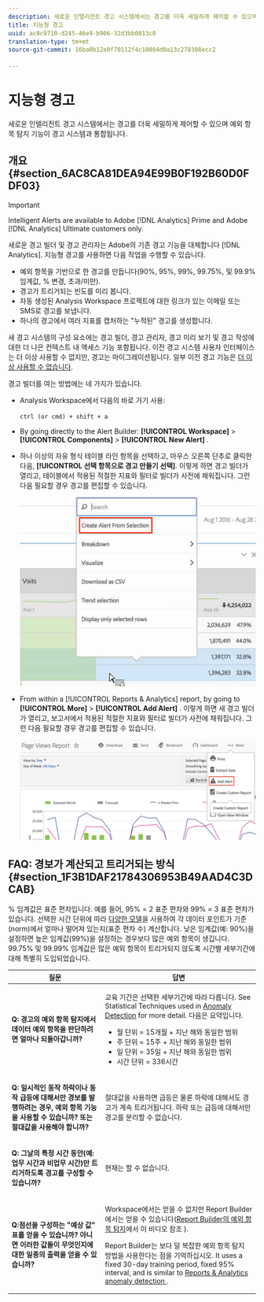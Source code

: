 ```yaml
---
description: 새로운 인텔리전트 경고 시스템에서는 경고를 더욱 세밀하게 제어할 수 있으며 예외 항목 탐지 기능이 경고 시스템과 통합됩니다.
title: 지능형 경고
uuid: ac8c9710-d245-46e9-b906-32d3bb0013c0
translation-type: tm+mt
source-git-commit: 16ba0b12e0f70112f4c10804d0a13c278388ecc2

---
```



# 지능형 경고

새로운 인텔리전트 경고 시스템에서는 경고를 더욱 세밀하게 제어할 수 있으며 예외 항목 탐지 기능이 경고 시스템과 통합됩니다.

## 개요 {#section_6AC8CA81DEA94E99B0F192B60D0FDF03}

>[!IMPORTANT]
>
>Intelligent Alerts are available to Adobe [!DNL Analytics] Prime and Adobe [!DNL Analytics] Ultimate customers only.

새로운 경고 빌더 및 경고 관리자는 Adobe의 기존 경고 기능을 대체합니다 [!DNL Analytics]. 지능형 경고를 사용하면 다음 작업을 수행할 수 있습니다.

* 예외 항목을 기반으로 한 경고를 만듭니다(90%, 95%, 99%, 99.75%, 및 99.9% 임계값, % 변경, 초과/미만).
* 경고가 트리거되는 빈도를 미리 봅니다.
* 자동 생성된 Analysis Workspace 프로젝트에 대한 링크가 있는 이메일 또는 SMS로 경고를 보냅니다.
* 하나의 경고에서 여러 지표를 캡처하는 "누적된" 경고를 생성합니다.

새 경고 시스템의 구성 요소에는 경고 빌더, 경고 관리자, 경고 미리 보기 및 경고 작성에 대한 더 나은 컨텍스트 내 액세스 기능 포함됩니다. 이전 경고 시스템 사용자 인터페이스는 더 이상 사용할 수 없지만, 경고는 마이그레이션됩니다. 일부 이전 경고 기능은 [더 이상 사용할 수 없습니다](https://marketing.adobe.com/resources/help/en_US/sc/user/deprecated_alerts.html). 

경고 빌더를 여는 방법에는 네 가지가 있습니다. 

* Analysis Workspace에서 다음의 바로 가기 사용:

   `ctrl (or cmd) + shift + a`
* By going directly to the Alert Builder:  **[!UICONTROL Workspace]** &gt; **[!UICONTROL Components]** &gt; **[!UICONTROL New Alert]** .
* 하나 이상의 자유 형식 테이블 라인 항목을 선택하고, 마우스 오른쪽 단추로 클릭한 다음, **[!UICONTROL 선택 항목으로 경고 만들기 선택]**. 이렇게 하면 경고 빌더가 열리고, 테이블에서 적용된 적절한 지표와 필터로 빌더가 사전에 채워집니다. 그런 다음 필요할 경우 경고를 편집할 수 있습니다. 

   ![](assets/create-alert-from-selection.png)

* From within a [!UICONTROL Reports &amp; Analytics] report, by going to  **[!UICONTROL More]** &gt; **[!UICONTROL Add Alert]** . 이렇게 하면 새 경고 빌더가 열리고, 보고서에서 적용된 적절한 지표와 필터로 빌더가 사전에 채워집니다. 그런 다음 필요할 경우 경고를 편집할 수 있습니다. 

   ![](assets/add-alert.png)

## FAQ: 경보가 계산되고 트리거되는 방식 {#section_1F3B1DAF21784306953B49AAD4C3DCAB}

% 임계값은 표준 편차입니다. 예를 들어, 95% = 2 표준 편차와 99% = 3 표준 편차가 있습니다. 선택한 시간 단위에 따라 [다양한 모델](/help/analyze/analysis-workspace/virtual-analyst/c-anomaly-detection/statistics-anomaly-detection.md)을 사용하여 각 데이터 포인트가 기준(norm)에서 얼마나 떨어져 있는지(표준 편차 수) 계산합니다. 낮은 임계값(예: 90%)을 설정하면 높은 임계값(99%)을 설정하는 경우보다 많은 예외 항목이 생깁니다. 99.75% 및 99.99% 임계값은 많은 예외 항목이 트리거되지 않도록 시간별 세부기간에 대해 특별히 도입되었습니다.

<table id="table_B3AA85E1DE3543DCA34966A52E3CE4AB"> 
 <thead> 
  <tr> 
   <th colname="col1" class="entry"> 질문 </th> 
   <th colname="col2" class="entry"> 답변 </th> 
  </tr> 
 </thead>
 <tbody> 
  <tr> 
   <td colname="col1"> <p><b>Q: 경고의 예외 항목 탐지에서 데이터 예외 항목을 판단하려면 얼마나 되돌아갑니까? </b> </p> </td> 
   <td colname="col2"> <p>교육 기간은 선택한 세부기간에 따라 다릅니다. See Statistical Techniques used in <a href="/help/analyze/analysis-workspace/virtual-analyst/c-anomaly-detection/statistics-anomaly-detection.md">Anomaly Detection</a> for more detail. 다음은 요약입니다. </p> 
    <ul id="ul_4F8C2A41F06C498DBF5E7AE5DE803773"> 
     <li id="li_E246091A3F1E484C8444AF4052FCA784">월 단위 = 15개월 + 지난 해와 동일한 범위 </li> 
     <li id="li_CC014FB38AE1492B9647E990C29BFB3C">주 단위 = 15주 + 지난 해와 동일한 범위 </li> 
     <li id="li_2517EE2097534324BE9C1B54CD181A62">일 단위 = 35일 + 지난 해와 동일한 범위 </li> 
     <li id="li_710BC8B009354542AA4962A59A646099">시간 단위 = 336시간 </li> 
    </ul> </td> 
  </tr> 
  <tr> 
   <td colname="col1"> <p><b>Q: 일시적인 동작 하락이나 동작 급등에 대해서만 경보를 발행하려는 경우, 예외 항목 기능을 사용할 수 있습니까? 또는 절대값을 사용해야 합니까?</b> </p> </td> 
   <td colname="col2"> <p>절대값을 사용하면 급등은 물론 하락에 대해서도 경고가 계속 트리거됩니다. 하락 또는 급등에 대해서만 경고를 분리할 수 없습니다. </p> </td> 
  </tr> 
  <tr> 
   <td colname="col1"> <p><b>Q: 그날의 특정 시간 동안(예: 업무 시간과 비업무 시간)만 트리거하도록 경고를 구성할 수 있습니까? </b> </p> </td> 
   <td colname="col2"> <p>현재는 할 수 없습니다. </p> </td> 
  </tr> 
  <tr> 
   <td colname="col1"> <p><b>Q:점선을 구성하는 "예상 값" 표를 얻을 수 있습니까? 아니면 이러한 값들이 무엇인지에 대한 일종의 출력을 얻을 수 있습니까? </b> </p> </td> 
   <td colname="col2"> <p>Workspace에서는 얻을 수 없지만 Report Builder에서는 얻을 수 있습니다(<a href="https://www.youtube.com/watch?v=-a-8W6GQZnU"  >Report Builder의 예외 항목 탐지</a>에서 이 비디오 참조 ). </p> <p>Report Builder는 보다 덜 복잡한 예외 항목 탐지 방법을 사용한다는 점을 기억하십시오. It uses a fixed 30-day training period, fixed 95% interval, and is similar to <a href="https://marketing.adobe.com/resources/help/en_US/reference/anomaly.html"  > <span class="uicontrol">Reports &amp; Analytics</span> anomaly detection </a>. </p> </td> 
  </tr> 
 </tbody> 
</table>

